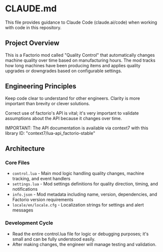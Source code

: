 # CLAUDE.md

This file provides guidance to Claude Code (claude.ai/code) when working with code in this repository.

## Project Overview

This is a Factorio mod called "Quality Control" that automatically changes machine quality over time based on manufacturing hours. The mod tracks how long machines have been producing items and applies quality upgrades or downgrades based on configurable settings.

## Engineering Principles

Keep code clear to understand for other engineers. Clarity is more important than brevity or clever solutions.

Correct use of factorio's API is vital; it's very important to validate assumptions about the API because it changes over time.

IMPORTANT: The API documentation is available via context7 with this library ID: "context7/lua-api_factorio-stable"

## Architecture

### Core Files
- `control.lua` - Main mod logic handling quality changes, machine tracking, and event handlers
- `settings.lua` - Mod settings definitions for quality direction, timing, and notifications
- `info.json` - Mod metadata including name, version, dependencies, and Factorio version requirements
- `locale/en/locale.cfg` - Localization strings for settings and alert messages

### Development Cycle

- Read the entire control.lua file for logic or debugging purposes; it's small and can be fully understood easily.
- After making changes, the engineer will manage testing and validation.



